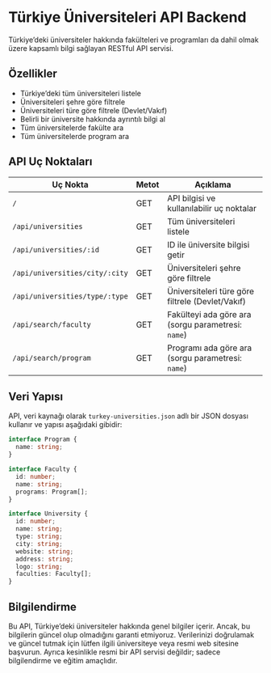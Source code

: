 # Türkiye Üniversiteleri API Backend

Türkiye’deki üniversiteler hakkında fakülteleri ve programları da dahil olmak üzere kapsamlı bilgi sağlayan RESTful API servisi.

## Özellikler

- Türkiye’deki tüm üniversiteleri listele
- Üniversiteleri şehre göre filtrele
- Üniversiteleri türe göre filtrele (Devlet/Vakıf)
- Belirli bir üniversite hakkında ayrıntılı bilgi al
- Tüm üniversitelerde fakülte ara
- Tüm üniversitelerde program ara

## API Uç Noktaları

| Uç Nokta                       | Metot | Açıklama                                           |
| ------------------------------ | ----- | -------------------------------------------------- |
| `/`                            | GET   | API bilgisi ve kullanılabilir uç noktalar          |
| `/api/universities`            | GET   | Tüm üniversiteleri listele                         |
| `/api/universities/:id`        | GET   | ID ile üniversite bilgisi getir                    |
| `/api/universities/city/:city` | GET   | Üniversiteleri şehre göre filtrele                 |
| `/api/universities/type/:type` | GET   | Üniversiteleri türe göre filtrele (Devlet/Vakıf)   |
| `/api/search/faculty`          | GET   | Fakülteyi ada göre ara (sorgu parametresi: `name`) |
| `/api/search/program`          | GET   | Programı ada göre ara (sorgu parametresi: `name`)  |

## Veri Yapısı

API, veri kaynağı olarak `turkey-universities.json` adlı bir JSON dosyası kullanır ve yapısı aşağıdaki gibidir:

```typescript
interface Program {
  name: string;
}

interface Faculty {
  id: number;
  name: string;
  programs: Program[];
}

interface University {
  id: number;
  name: string;
  type: string;
  city: string;
  website: string;
  address: string;
  logo: string;
  faculties: Faculty[];
}
```

## Bilgilendirme

Bu API, Türkiye’deki üniversiteler hakkında genel bilgiler içerir. Ancak, bu bilgilerin güncel olup olmadığını garanti etmiyoruz. Verilerinizi doğrulamak ve güncel tutmak için lütfen ilgili üniversiteye veya resmi web sitesine başvurun. Ayrıca kesinlikle resmi bir API servisi değildir; sadece bilgilendirme ve eğitim amaçlıdır.
